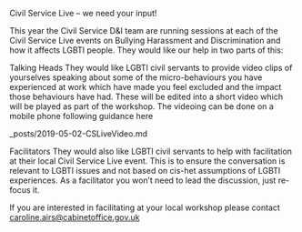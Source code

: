 Civil Service Live – we need your input!

This year the Civil Service D&I team are running sessions at each of the Civil Service Live events on Bullying Harassment and Discrimination and how it affects LGBTI people. They would like our help in two parts of this:

Talking Heads
They would like LGBTI civil servants to provide video clips of yourselves speaking about some of the micro-behaviours you have experienced at work which have made you feel excluded and the impact those behaviours have had. These will be edited into a short video which will be played as part of the workshop. 
The videoing can be done on a mobile phone following guidance here

_posts/2019-05-02-CSLiveVideo.md

Facilitators
They would also like LGBTI civil servants to help with facilitation at their local Civil Service Live event. This is to ensure the conversation is relevant to LGBTI issues and not based on cis-het assumptions of LGBTI experiences. As a facilitator you won’t need to lead the discussion, just re-focus it. 

If you are interested in facilitating at your local workshop please contact caroline.airs@cabinetoffice.gov.uk 
